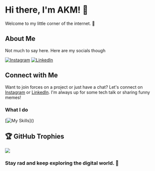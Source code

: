 # Hi there, I'm AKM! 👋

Welcome to my little corner of the internet. 🚀

## About Me

 Not much to say here. Here are my socials though
 
[![Instagram](https://skillicons.dev/icons?i=instagram)](https://www.instagram.com/akm.xdd/)
[![LinkedIn](https://skillicons.dev/icons?i=linkedin)](https://www.linkedin.com/in/akm-glhf)

## Connect with Me

Want to join forces on a project or just have a chat? Let's connect on [Instagram](https://www.instagram.com/ctfu_anand/) or [LinkedIn](https://www.linkedin.com/akm-glhf). I'm always up for some tech talk or sharing funny memes!



### What I do
[![My Skills](https://skillicons.dev/icons?i=cpp,java,py,js,html,css,md,latex,bootstrap,tailwind,styledcomponents,react,vite,nodejs,nextjs,express,mongo,mysql,postgres,supabase,github,git,vercel,netlify,linux,powershell,idea,ps,postman,vscode,)]()

## 🏆 GitHub Trophies
![](https://github-profile-trophy.vercel.app/?username=akm-xdd&theme=onestar&no-frame=false&no-bg=false&margin-w=4)





### Stay rad and keep exploring the digital world. 🌟
